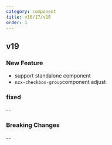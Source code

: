 ```yaml
---
category: component
title: v16/17/v18
order: 1
---
```


## v19

### New Feature

- support standalone component
- `nzx-checkbox-group`component adjust

### fixed

--

### Breaking Changes

--
